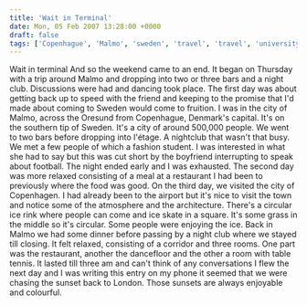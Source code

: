 ```yaml
---
title: 'Wait in Terminal'
date: Mon, 05 Feb 2007 13:28:00 +0000
draft: false
tags: ['Copenhague', 'Malmo', 'sweden', 'travel', 'travel', 'university', 'weekend']
---
```


Wait in terminal And so the weekend came to an end. It began on Thursday with a trip around Malmo and dropping into two or three bars and a night club. Discussions were had and dancing took place. The first day was about getting back up to speed with the friend and keeping to the promise that I'd made about coming to Sweden would come to fruition. I was in the city of Malmo, across the Oresund from Copenhague, Denmark's capital. It's on the southern tip of Sweden. It's a city of around 500,000 people. We went to two bars before dropping into l'étage. A nightclub that wasn't that busy. We met a few people of which a fashion student. I was interested in what she had to say but this was cut short by the boyfriend interrupting to speak about football. The night ended early and I was exhausted. The second day was more relaxed consisting of a meal at a restaurant I had been to previously where the food was good. On the third day, we visited the city of Copenhagen. I had already been to the airport but it's nice to visit the town and notice some of the atmosphere and the architecture. There's a circular ice rink where people can come and ice skate in a square. It's some grass in the middle so it's circular. Some people were enjoying the ice. Back in Malmo we had some dinner before passing by a night club where we stayed till closing. It felt relaxed, consisting of a corridor and three rooms. One part was the restaurant, another the dancefloor and the other a room with table tennis. It lasted till three am and can't think of any conversations I flew the next day and I was writing this entry on my phone it seemed that we were chasing the sunset back to London. Those sunsets are always enjoyable and colourful.
